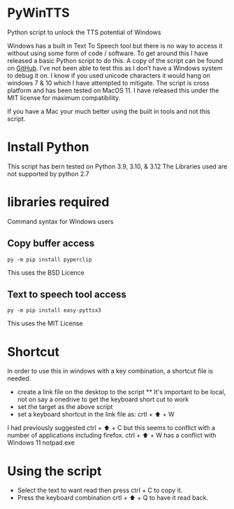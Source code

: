 # PyWinTTS
Python script to unlock the TTS potential of Windows

Windows has a built in Text To Speech tool but there is no way to access it without using some form of code / software. To get around this I have released a basic Python script to do this. A copy of the script can be found on [GitHub](https://github.com/kryton-me/PyWinTTS). I’ve not been able to test this as I don’t have a Windows system to debug it on. I know if you used unicode characters it would hang on windows 7 & 10 which I have attempted to mitigate. The script is cross platform and has been tested on MacOS 11. I have released this under the MIT license for maximum compatibility.

If you have a Mac your much better using the built in tools and not this script.

# Install Python
This script has bern tested on Python 3.9, 3.10, & 3.12 The Libraries used are not supported by python 2.7

# libraries required
Command syntax for Windows users

## Copy buffer access

    py -m pip install pyperclip

This uses the BSD Licence

## Text to speech tool access

    py -m pip install easy-pyttsx3

This uses the MIT License

# Shortcut
In order to use this in windows with a key combination, a shortcut file is needed. 
* create a link file on the desktop to the script
** It's important to be local, not on say a onedrive to get the keyboard short cut to work 
* set the target as the above script
* set a keyboard shortcut in the link file as: crtl + ⬆️ + W

I had previously suggested ctrl + ⬆️ + C but this seems to conflict with a number of applications including firefox.
ctrl + ⬆️ + W has a conflict with Windows 11 notpad.exe 

# Using the script
* Select the text to want read then press ctrl + C to copy it.
* Press the keyboard combination crtl + ⬆️ + Q to have it read back.
